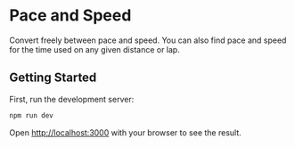# Pace and Speed

Convert freely between pace and speed. You can also find pace and speed for the time used on any given distance or lap.

## Getting Started

First, run the development server:

```bash
npm run dev
```

Open [http://localhost:3000](http://localhost:3000) with your browser to see the result.

